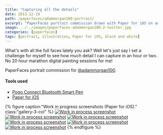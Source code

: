 ```yaml
---
title: "Capturing all the details"
date: 2013-12-19
path: /paperfaces/adammorgan100-portrait/
excerpt: "PaperFaces portrait commission drawn with Paper for iOS on an iPad."
image: ../../images/paperfaces-adammorgan100-2-twitter.jpg
categories: [paperfaces]
tags: [portrait, illustration, Paper for iOS, black and white]
---
```


What's with all the full faces lately you ask? Well let's just say I set a challenge for myself to see how much detail I can capture in an hour or two. No 20 hour marathon digital painting sessions for me!

PaperFaces portrait commission for [@adammorgan100](https://twitter.com/adammorgan100).

#### Tools used

- [Pogo Connect Bluetooth Smart Pen](https://www.amazon.com/gp/product/B009K448L4/ref=as_li_ss_tl?ie=UTF8&camp=1789&creative=390957&creativeASIN=B009K448L4&linkCode=as2&tag=mademist-20)
- [Paper for iOS](https://paper.bywetransfer.com/)

{% figure caption:"Work in progress screenshots (Paper for iOS)." class:"gallery-3-col" %}
[![Work in process screenshot](../../images/paperfaces-adammorgan100-2-process-1-600.jpg)](../../images/paperfaces-adammorgan100-2-process-1-lg.jpg)
[![Work in process screenshot](../../images/paperfaces-adammorgan100-2-process-2-600.jpg)](../../images/paperfaces-adammorgan100-2-process-2-lg.jpg)
[![Work in process screenshot](../../images/paperfaces-adammorgan100-2-process-3-600.jpg)](../../images/paperfaces-adammorgan100-2-process-3-lg.jpg)
[![Work in process screenshot](../../images/paperfaces-adammorgan100-2-process-4-600.jpg)](../../images/paperfaces-adammorgan100-2-process-4-lg.jpg)
[![Work in process screenshot](../../images/paperfaces-adammorgan100-2-process-5-600.jpg)](../../images/paperfaces-adammorgan100-2-process-5-lg.jpg)
[![Work in process screenshot](../../images/paperfaces-adammorgan100-2-process-6-600.jpg)](../../images/paperfaces-adammorgan100-2-process-6-lg.jpg)
{% endfigure %}
